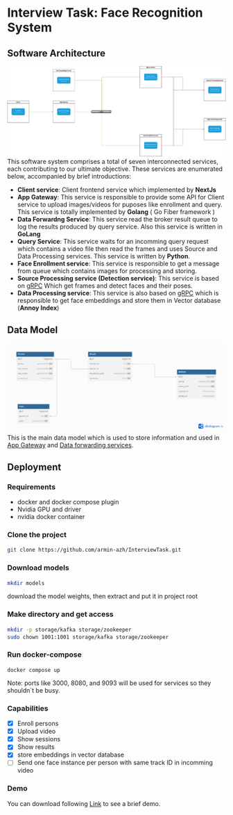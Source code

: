 # Interview Task: Face Recognition System
## Software Architecture
![](./docs/architecture.jpg)
This software system comprises a total of seven interconnected services, each contributing to our ultimate objective. These services are enumerated below, accompanied by brief introductions:
* **Client service**: Client frontend service which implemented by **NextJs**
* **App Gateway**: This service is responsible to provide some API for Client service to upload images/videos for puposes like enrollment and query. This service is totally implemented by **Golang** ( Go Fiber framework )
* **Data Forwardng Service**: This service read the broker result queue to log the results produced by query service. Also this service is written in **GoLang**
* **Query Service**: This service waits for an incomming query request which contains a video file then read the frames and uses Source and Data Processing services. This service is written by **Python**.
* **Face Enrollment service**: This service is responsible to get a message from queue which contains images for processing and storing.
* **Source Processing service (Detection service)**: This service is based on <u>gRPC</u> Which get frames and detect faces and their poses.
* **Data Processing service**: This service is also based on <u>gRPC</u> which is responsible to get face embeddings and store them in Vector database (**Annoy Index**)
  

## Data Model
![](./docs/data_model.png)
This is the main data model which is used to store information and used in <u>App Gateway</u> and <u>Data forwarding services</u>.


## Deployment
### Requirements
* docker and docker compose plugin
* Nvidia GPU and driver
* nvidia docker container
### Clone the project
```bash
git clone https://github.com/armin-azh/InterviewTask.git
```

### Download models
```bash
mkdir models
```
download the model weights, then extract and put it in project root

### Make directory and get access
```bash
mkdir -p storage/kafka storage/zookeeper
sudo chown 1001:1001 storage/kafka storage/zookeeper
```

### Run docker-compose
```
docker compose up
```
Note: ports like 3000, 8080, and 9093 will be used for services so they shouldn`t be busy.

### Capabilities
- [x] Enroll persons
- [x] Upload video
- [x] Show sessions
- [x] Show results
- [x] store embeddings in vector database
- [ ] Send one face instance per person with same track ID in incomming video

### Demo
You can download following [Link](URL "Optional Title") to see a brief demo.